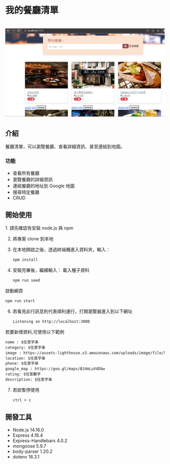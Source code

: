 
<h1>我的餐廳清單<h1>
  
![cv](./public/stylesheets/a7.png)

<h2>介紹</h2>
餐廳清單，可以瀏覽餐廳、查看詳細資訊、甚至連結到地圖。
<h3>功能</h3>

- 查看所有餐廳
- 瀏覽餐廳的詳細資訊
- 連結餐廳的地址到 Google 地圖
- 搜尋特定餐廳
- CRUD

<h2>開始使用</h2>
1. 請先確認有安裝 node.js 與 npm

2. 將專案 clone 到本地
   
3. 在本地開啟之後，透過終端機進入資料夾，輸入：

   ```bash
   npm install
   ```

4. 安裝完畢後，繼續輸入：
載入種子資料
   ```bash
   npm run seed
   ```

啟動網頁
   ```bash
   npm run start
   ```

6. 若看見此行訊息則代表順利運行，打開瀏覽器進入到以下網址

   ```bash
   Listening on http://localhost:3000
   ```
若要新增資料,可使用以下範例
   ```bash
   name : $任意字串
   category: $任意字串
   image : https://assets-lighthouse.s3.amazonaws.com/uploads/image/file/5635/01.jpg
   location: $任意字串
   phone: $任意字串
   google_map : https://goo.gl/maps/BJdmLuVdDbw
   rating: $任意數字
   description: $任意字串
   ```

7. 若欲暫停使用

   ```bash
   ctrl + c
   ```
<h2>開發工具</h2>

- Node.js 14.16.0
- Express 4.16.4
- Express-Handlebars 4.0.2
- mongoose 5.9.7
- body-parser 1.20.2
- dotenv 16.3.1

